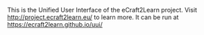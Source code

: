 This is the Unified User Interface of the eCraft2Learn project. Visit http://project.ecraft2learn.eu/ to learn more. It can be run at https://ecraft2learn.github.io/uui/
